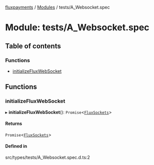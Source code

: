 [fluxpayments](../README.md) / [Modules](../modules.md) / tests/A\_Websocket.spec

# Module: tests/A\_Websocket.spec

## Table of contents

### Functions

- [initializeFluxWebSocket](tests_A_Websocket_spec.md#initializefluxwebsocket)

## Functions

### initializeFluxWebSocket

▸ **initializeFluxWebSocket**(): `Promise`\<[`FluxSockets`](../interfaces/lib_FluxSockets.FluxSockets.md)\>

#### Returns

`Promise`\<[`FluxSockets`](../interfaces/lib_FluxSockets.FluxSockets.md)\>

#### Defined in

src/types/tests/A_Websocket.spec.d.ts:2
